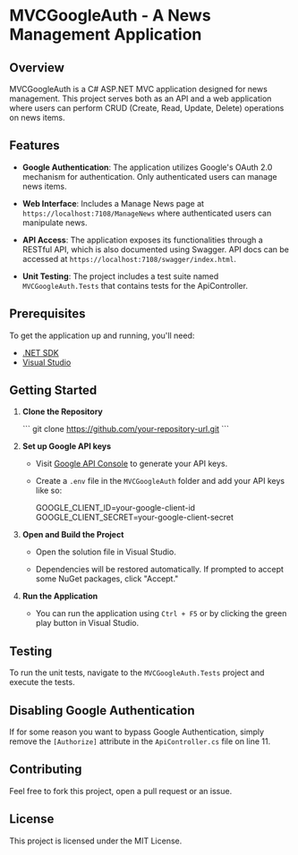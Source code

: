 # MVCGoogleAuth - A News Management Application

## Overview

MVCGoogleAuth is a C# ASP.NET MVC application designed for news management. This project serves both as an API and a web application where users can perform CRUD (Create, Read, Update, Delete) operations on news items.

## Features

- **Google Authentication**: The application utilizes Google's OAuth 2.0 mechanism for authentication. Only authenticated users can manage news items.
  
- **Web Interface**: Includes a Manage News page at `https://localhost:7108/ManageNews` where authenticated users can manipulate news.

- **API Access**: The application exposes its functionalities through a RESTful API, which is also documented using Swagger. API docs can be accessed at `https://localhost:7108/swagger/index.html`.

- **Unit Testing**: The project includes a test suite named `MVCGoogleAuth.Tests` that contains tests for the ApiController.

## Prerequisites

To get the application up and running, you'll need:

- [.NET SDK](https://dotnet.microsoft.com/download)
- [Visual Studio](https://visualstudio.microsoft.com/downloads/)

## Getting Started

1. **Clone the Repository**
  
    \`\`\`
    git clone https://github.com/your-repository-url.git
    \`\`\`

2. **Set up Google API keys**

    - Visit [Google API Console](https://console.developers.google.com/) to generate your API keys.
  
    - Create a `.env` file in the `MVCGoogleAuth` folder and add your API keys like so:
      
      GOOGLE_CLIENT_ID=your-google-client-id
      GOOGLE_CLIENT_SECRET=your-google-client-secret

3. **Open and Build the Project**

    - Open the solution file in Visual Studio.
  
    - Dependencies will be restored automatically. If prompted to accept some NuGet packages, click "Accept."

4. **Run the Application**

    - You can run the application using `Ctrl + F5` or by clicking the green play button in Visual Studio.

## Testing

To run the unit tests, navigate to the `MVCGoogleAuth.Tests` project and execute the tests.

## Disabling Google Authentication

If for some reason you want to bypass Google Authentication, simply remove the `[Authorize]` attribute in the `ApiController.cs` file on line 11.

## Contributing

Feel free to fork this project, open a pull request or an issue.

## License

This project is licensed under the MIT License.

